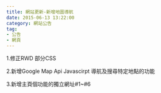 ```yaml
---
title: 網站更新-新增地圖導航
date: 2015-06-13 13:22:00
category: 網站公告
tag:
- 公告
- 網頁
---
```

1.修正RWD 部分CSS

2.新增Google Map Api Javascirpt 導航及搜尋特定地點的功能

3.新增主頁個功能的獨立網址#1~#6
